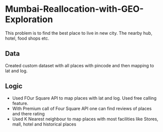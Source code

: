 # Mumbai-Reallocation-with-GEO-Exploration
This problem is to find the best place to live in new city. The nearby hub, hotel, food shops etc.

## Data
Created custom dataset with all places with pincode and then mapping to lat and log.

## Logic
* Used FOur Square API to map places with lat and log. Used free calling feature.
* With Premium call of Four Square API one can find reviews of places and there rating
* Used K Nearest neighbour to map places with most facilities like Stores, mall, hotel and historical places
